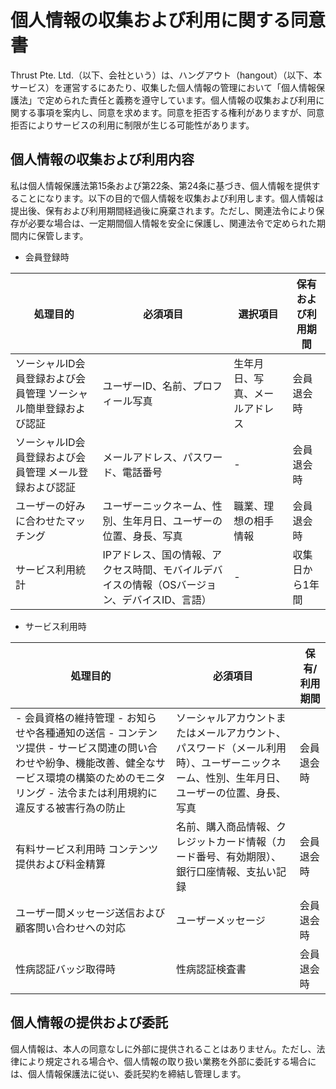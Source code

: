 # 個人情報の収集および利用に関する同意書

Thrust Pte. Ltd.（以下、会社という）は、ハングアウト（hangout）（以下、本サービス）を運営するにあたり、収集した個人情報の管理において「個人情報保護法」で定められた責任と義務を遵守しています。個人情報の収集および利用に関する事項を案内し、同意を求めます。同意を拒否する権利がありますが、同意拒否によりサービスの利用に制限が生じる可能性があります。

## 個人情報の収集および利用内容

私は個人情報保護法第15条および第22条、第24条に基づき、個人情報を提供することになります。以下の目的で個人情報を収集および利用します。個人情報は提出後、保有および利用期間経過後に廃棄されます。ただし、関連法令により保存が必要な場合は、一定期間個人情報を安全に保護し、関連法令で定められた期間内に保管します。

- 会員登録時

| 処理目的 | 必須項目 | 選択項目 | 保有および利用期間 |
| --- | --- | --- | --- |
| ソーシャルID会員登録および会員管理 ソーシャル簡単登録および認証 | ユーザーID、名前、プロフィール写真 | 生年月日、写真、メールアドレス | 会員退会時 |
| ソーシャルID会員登録および会員管理 メール登録および認証 | メールアドレス、パスワード、電話番号 | - | 会員退会時 |
| ユーザーの好みに合わせたマッチング | ユーザーニックネーム、性別、生年月日、ユーザーの位置、身長、写真 | 職業、理想の相手情報 | 会員退会時 |
| サービス利用統計 | IPアドレス、国の情報、アクセス時間、モバイルデバイスの情報（OSバージョン、デバイスID、言語） | - | 収集日から1年間 |
- サービス利用時

| 処理目的 | 必須項目 | 保有/利用期間 |
| --- | --- | --- |
| - 会員資格の維持管理                                           - お知らせや各種通知の送信                         - コンテンツ提供                                                   - サービス関連の問い合わせや紛争、機能改善、健全なサービス環境の構築のためのモニタリング                         - 法令または利用規約に違反する被害行為の防止 | ソーシャルアカウントまたはメールアカウント、パスワード（メール利用時）、ユーザーニックネーム、性別、生年月日、ユーザーの位置、身長、写真 | 会員退会時 |
| 有料サービス利用時 コンテンツ提供および料金精算 | 名前、購入商品情報、クレジットカード情報（カード番号、有効期限）、銀行口座情報、支払い記録 | 会員退会時 |
| ユーザー間メッセージ送信および顧客問い合わせへの対応 | ユーザーメッセージ | 会員退会時 |
| 性病認証バッジ取得時 | 性病認証検査書 | 会員退会時 |

## 個人情報の提供および委託

個人情報は、本人の同意なしに外部に提供されることはありません。ただし、法律により規定される場合や、個人情報の取り扱い業務を外部に委託する場合には、個人情報保護法に従い、委託契約を締結し管理します。
